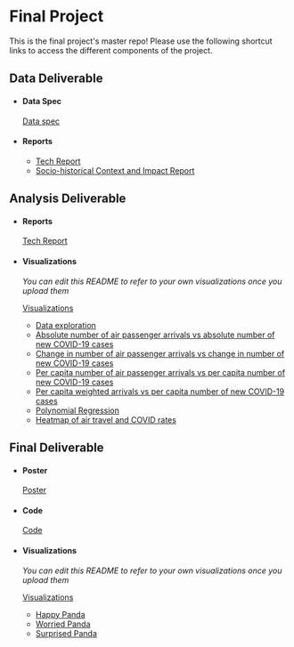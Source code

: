 # Final Project
This is the final project's master repo! Please use the following shortcut links to access the different components of the project.

## Data Deliverable ##

- #### Data Spec ####
  [Data spec](data_deliverable/data/)

- #### Reports ####
  - [Tech Report](data_deliverable/reports/tech_report/)
  - [Socio-historical Context and Impact Report](data_deliverable/reports/social_impact_report)


## Analysis Deliverable ##

- #### Reports ####
  [Tech Report](analysis_deliverable/tech_report/)

- #### Visualizations ####
  _You can edit this README to refer to your own visualizations once you upload them_

  [Visualizations](analysis_deliverable/visualizations)
  - [Data exploration](visualizations/data_exploration.png)
  - [Absolute number of air passenger arrivals vs absolute number of new COVID-19 cases](visualizations/model_1a.png)
  - [Change in number of air passenger arrivals vs change in number of new COVID-19 cases](visualizations/model_1b.png)
  - [Per capita number of air passenger arrivals vs per capita number of new COVID-19 cases](visualizations/model_1c.png)
  - [Per capita weighted arrivals vs per capita number of new COVID-19 cases](visualizations/model_1cw.png)
  - [Polynomial Regression](visualizations/model_2.png)
  - [Heatmap of air travel and COVID rates](visualizations/map_viz.png)

## Final Deliverable ##

- #### Poster ####
  [Poster](final_deliverable/poster/poster.pdf)

- #### Code ####
  [Code](final_deliverable/code/)

- #### Visualizations ####
  _You can edit this README to refer to your own visualizations once you upload them_

  [Visualizations](final_deliverable/visualizations)
  - [Happy Panda](final_deliverable/visualizations/figure_1.jpg)
  - [Worried Panda](final_deliverable/visualizations/figure_2.jpg)
  - [Surprised Panda](final_deliverable/visualizations/figure_3.jpg)

